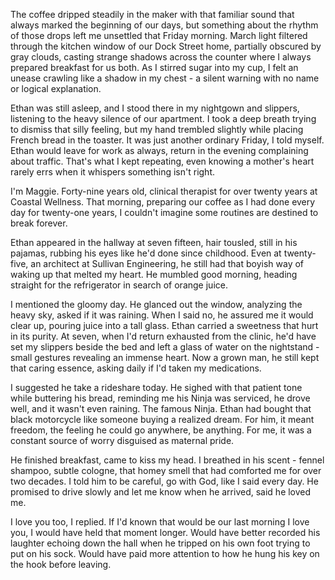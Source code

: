 The coffee dripped steadily in the maker with that familiar sound that always marked the beginning of our days, but something about the rhythm of those drops left me unsettled that Friday morning. March light filtered through the kitchen window of our Dock Street home, partially obscured by gray clouds, casting strange shadows across the counter where I always prepared breakfast for us both. As I stirred sugar into my cup, I felt an unease crawling like a shadow in my chest - a silent warning with no name or logical explanation.

Ethan was still asleep, and I stood there in my nightgown and slippers, listening to the heavy silence of our apartment. I took a deep breath trying to dismiss that silly feeling, but my hand trembled slightly while placing French bread in the toaster. It was just another ordinary Friday, I told myself. Ethan would leave for work as always, return in the evening complaining about traffic. That's what I kept repeating, even knowing a mother's heart rarely errs when it whispers something isn't right.

I'm Maggie. Forty-nine years old, clinical therapist for over twenty years at Coastal Wellness. That morning, preparing our coffee as I had done every day for twenty-one years, I couldn't imagine some routines are destined to break forever.

Ethan appeared in the hallway at seven fifteen, hair tousled, still in his pajamas, rubbing his eyes like he'd done since childhood. Even at twenty-five, an architect at Sullivan Engineering, he still had that boyish way of waking up that melted my heart. He mumbled good morning, heading straight for the refrigerator in search of orange juice.

I mentioned the gloomy day. He glanced out the window, analyzing the heavy sky, asked if it was raining. When I said no, he assured me it would clear up, pouring juice into a tall glass. Ethan carried a sweetness that hurt in its purity. At seven, when I'd return exhausted from the clinic, he'd have set my slippers beside the bed and left a glass of water on the nightstand - small gestures revealing an immense heart. Now a grown man, he still kept that caring essence, asking daily if I'd taken my medications.

I suggested he take a rideshare today. He sighed with that patient tone while buttering his bread, reminding me his Ninja was serviced, he drove well, and it wasn't even raining. The famous Ninja. Ethan had bought that black motorcycle like someone buying a realized dream. For him, it meant freedom, the feeling he could go anywhere, be anything. For me, it was a constant source of worry disguised as maternal pride.

He finished breakfast, came to kiss my head. I breathed in his scent - fennel shampoo, subtle cologne, that homey smell that had comforted me for over two decades. I told him to be careful, go with God, like I said every day. He promised to drive slowly and let me know when he arrived, said he loved me.

I love you too, I replied. If I'd known that would be our last morning I love you, I would have held that moment longer. Would have better recorded his laughter echoing down the hall when he tripped on his own foot trying to put on his sock. Would have paid more attention to how he hung his key on the hook before leaving.